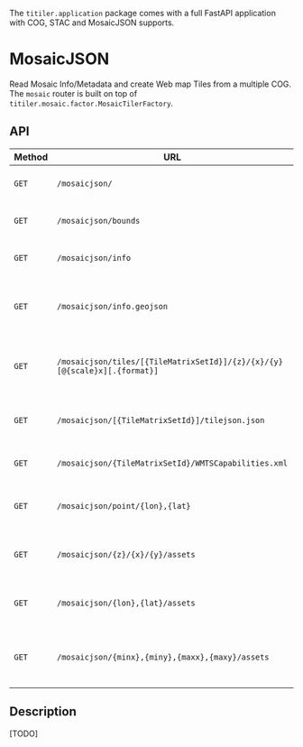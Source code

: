 
The `titiler.application` package comes with a full FastAPI application with COG, STAC and MosaicJSON supports.

# MosaicJSON

Read Mosaic Info/Metadata and create Web map Tiles from a multiple COG. The `mosaic` router is built on top of `titiler.mosaic.factor.MosaicTilerFactory`.

## API

| Method | URL                                                                        | Output    | Description
| ------ | -------------------------------------------------------------------------- |---------- |--------------
| `GET`  | `/mosaicjson/`                                                             | JSON      | return a MosaicJSON document
| `GET`  | `/mosaicjson/bounds`                                                       | JSON      | return mosaic's bounds
| `GET`  | `/mosaicjson/info`                                                         | JSON      | return mosaic's basic info
| `GET`  | `/mosaicjson/info.geojson`                                                 | GeoJSON   | return mosaic's basic info as a GeoJSON feature
| `GET`  | `/mosaicjson/tiles/[{TileMatrixSetId}]/{z}/{x}/{y}[@{scale}x][.{format}]`  | image/bin | create a web map tile image from mosaic assets
| `GET`  | `/mosaicjson/[{TileMatrixSetId}]/tilejson.json`                            | JSON      | return a Mapbox TileJSON document
| `GET`  | `/mosaicjson/{TileMatrixSetId}/WMTSCapabilities.xml`                       | XML       | return OGC WMTS Get Capabilities
| `GET`  | `/mosaicjson/point/{lon},{lat}`                                            | JSON      | return pixel value from a mosaic assets
| `GET`  | `/mosaicjson/{z}/{x}/{y}/assets`                                           | JSON      | return list of assets intersecting a XYZ tile
| `GET`  | `/mosaicjson/{lon},{lat}/assets`                                           | JSON      | return list of assets intersecting a point
| `GET`  | `/mosaicjson/{minx},{miny},{maxx},{maxy}/assets`                           | JSON      | return list of assets intersecting a bounding box

## Description

[TODO]
